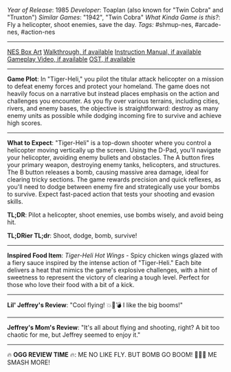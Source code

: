 *Year of Release*: 1985
*Developer*: Toaplan (also known for "Twin Cobra" and "Truxton")
*Similar Games*: "1942", "Twin Cobra"
*What Kinda Game is this?*: Fly a helicopter, shoot enemies, save the day.
*Tags:* #shmup-nes, #arcade-nes, #action-nes

---
[NES Box Art](https://www.google.com/search?tbm=isch&q=NES+Box+Art+Tiger-Heli) 
[Walkthrough, if available](https://www.google.com/search?q=Walkthrough+NES+Tiger-Heli)
[Instruction Manual, if available](https://www.google.com/search?q=NES+Instruction+Manual+Tiger-Heli)
[Gameplay Video, if available](https://www.youtube.com/results?search_query=gameplay+NES+Tiger-Heli) 
[OST, if available](https://www.youtube.com/results?search_query=gameplay+NES+Tiger-Heli+OST)

- - -
**Game Plot**: In "Tiger-Heli," you pilot the titular attack helicopter on a mission to defeat enemy forces and protect your homeland. The game does not heavily focus on a narrative but instead places emphasis on the action and challenges you encounter. As you fly over various terrains, including cities, rivers, and enemy bases, the objective is straightforward: destroy as many enemy units as possible while dodging incoming fire to survive and achieve high scores.

- - -
**What to Expect**: "Tiger-Heli" is a top-down shooter where you control a helicopter moving vertically up the screen. Using the D-Pad, you'll navigate your helicopter, avoiding enemy bullets and obstacles. The A button fires your primary weapon, destroying enemy tanks, helicopters, and structures. The B button releases a bomb, causing massive area damage, ideal for clearing tricky sections. The game rewards precision and quick reflexes, as you'll need to dodge between enemy fire and strategically use your bombs to survive. Expect fast-paced action that tests your shooting and evasion skills.

**TL;DR**: Pilot a helicopter, shoot enemies, use bombs wisely, and avoid being hit.

**TL;DRier TL;dr**: Shoot, dodge, bomb, survive!

---
**Inspired Food Item**: *Tiger-Heli Hot Wings* - Spicy chicken wings glazed with a fiery sauce inspired by the intense action of "Tiger-Heli." Each bite delivers a heat that mimics the game's explosive challenges, with a hint of sweetness to represent the victory of clearing a tough level. Perfect for those who love their food with a bit of a kick.

---
**Lil' Jeffrey's Review**: "Cool flying! 💥🚁💣 I like the big booms!"

---
**Jeffrey's Mom's Review**: "It's all about flying and shooting, right? A bit too chaotic for me, but Jeffrey seemed to enjoy it."

---
🔥 **OGG REVIEW TIME** 🔥: ME NO LIKE FLY. BUT BOMB GO BOOM! 🚁💥🔥 ME SMASH MORE!